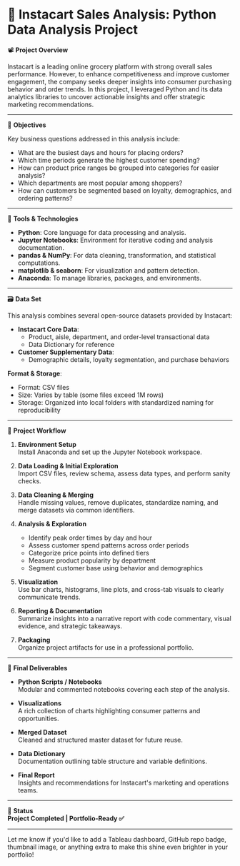 # 🛒 Instacart Sales Analysis: Python Data Analysis Project

📽️ **Project Overview**

Instacart is a leading online grocery platform with strong overall sales performance. However, to enhance competitiveness and improve customer engagement, the company seeks deeper insights into consumer purchasing behavior and order trends. In this project, I leveraged Python and its data analytics libraries to uncover actionable insights and offer strategic marketing recommendations.

---

🎯 **Objectives**

Key business questions addressed in this analysis include:

- What are the busiest days and hours for placing orders?
- Which time periods generate the highest customer spending?
- How can product price ranges be grouped into categories for easier analysis?
- Which departments are most popular among shoppers?
- How can customers be segmented based on loyalty, demographics, and ordering patterns?

---

🧰 **Tools & Technologies**

- **Python**: Core language for data processing and analysis.
- **Jupyter Notebooks**: Environment for iterative coding and analysis documentation.
- **pandas & NumPy**: For data cleaning, transformation, and statistical computations.
- **matplotlib & seaborn**: For visualization and pattern detection.
- **Anaconda**: To manage libraries, packages, and environments.

---

🗃️ **Data Set**

This analysis combines several open-source datasets provided by Instacart:

- **Instacart Core Data**:
  - Product, aisle, department, and order-level transactional data
  - Data Dictionary for reference
- **Customer Supplementary Data**:
  - Demographic details, loyalty segmentation, and purchase behaviors

**Format & Storage**:
- Format: CSV files
- Size: Varies by table (some files exceed 1M rows)
- Storage: Organized into local folders with standardized naming for reproducibility

---

🚀 **Project Workflow**

1. **Environment Setup**  
   Install Anaconda and set up the Jupyter Notebook workspace.

2. **Data Loading & Initial Exploration**  
   Import CSV files, review schema, assess data types, and perform sanity checks.

3. **Data Cleaning & Merging**  
   Handle missing values, remove duplicates, standardize naming, and merge datasets via common identifiers.

4. **Analysis & Exploration**  
   - Identify peak order times by day and hour  
   - Assess customer spend patterns across order periods  
   - Categorize price points into defined tiers  
   - Measure product popularity by department  
   - Segment customer base using behavior and demographics

5. **Visualization**  
   Use bar charts, histograms, line plots, and cross-tab visuals to clearly communicate trends.

6. **Reporting & Documentation**  
   Summarize insights into a narrative report with code commentary, visual evidence, and strategic takeaways.

7. **Packaging**  
   Organize project artifacts for use in a professional portfolio.

---

📝 **Final Deliverables**

- **Python Scripts / Notebooks**  
  Modular and commented notebooks covering each step of the analysis.

- **Visualizations**  
  A rich collection of charts highlighting consumer patterns and opportunities.

- **Merged Dataset**  
  Cleaned and structured master dataset for future reuse.

- **Data Dictionary**  
  Documentation outlining table structure and variable definitions.

- **Final Report**  
  Insights and recommendations for Instacart's marketing and operations teams.

---

📌 **Status**  
**Project Completed | Portfolio-Ready ✅**

---

Let me know if you'd like to add a Tableau dashboard, GitHub repo badge, thumbnail image, or anything extra to make this shine even brighter in your portfolio!
